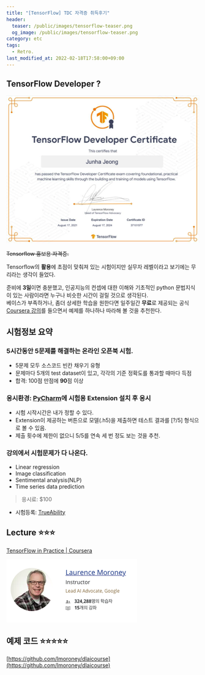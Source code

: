 ```yaml
---
title: "[TensorFlow] TDC 자격증 취득후기"
header:
  teaser: /public/images/tensorflow-teaser.png
  og_image: /public/images/tensorflow-teaser.png
category: etc
tags:
  - Retro.
last_modified_at: 2022-02-18T17:58:00+09:00
---
```


## TensorFlow Developer ?

<img src="/public/images/tdc-certificate.png"/>

~~Tensorflow 홍보용 자격증.~~

Tensorflow의 **활용**에 초점이 맞춰져 있는 시험이지만 실무자 레벨이라고 보기에는 무리라는 생각이 들었다.

준비에 **3일**이면 충분했고, 인공지능의 컨셉에 대한 이해와 기초적인 python 문법지식이 있는 사람이라면 누구나 비슷한 시간이 걸릴 것으로 생각된다.  
베이스가 부족하거나, 좀더 상세한 학습을 원한다면 일주일간 **무료**로 제공되는 공식 [Coursera 강의](https://www.coursera.org/professional-certificates/tensorflow-in-practice)를 들으면서 예제를 하나하나 따라해 볼 것을 추천한다.

## 시험정보 요약

### 5시간동안 5문제를 해결하는 온라인 **오픈북** 시험.

- 5문제 모두 소스코드 빈칸 채우기 유형
- 문제마다 5개의 test dataset이 있고, 각각의 기준 정확도를 통과할 때마다 득점
- 합격: 100점 만점에 **90**점 이상

### 응시환경: [PyCharm](https://www.jetbrains.com/pycharm/)에 시험용 Extension 설치 후 응시

- 시험 시작시간은 내가 정할 수 있다.
- Extension이 제공하는 버튼으로 모델(.h5)을 제출하면 테스트 결과를 [?/5] 형식으로 볼 수 있음.
- 제출 횟수에 제한이 없으니 5/5를 연속 세 번 정도 보는 것을 추천.

### 강의에서 시험문제가 다 나온다.

- Linear regression
- Image classification
- Sentimental analysis(NLP)
- Time series data prediction

> 응시료: $100

- 시험등록: [TrueAbility](https://app.trueability.com/google-certificates/tensorflow-developer)

## Lecture ⭐️⭐️⭐️

[TensorFlow in Practice \| Coursera](https://www.coursera.org/professional-certificates/tensorflow-in-practice)

<img src="/public/images/deeplearning-ai-lecture-instructor.png"/>

## 예제 코드 ⭐️⭐️⭐️⭐️⭐️

[https://github.com/lmoroney/dlaicourse](https://github.com/lmoroney/dlaicourse)
